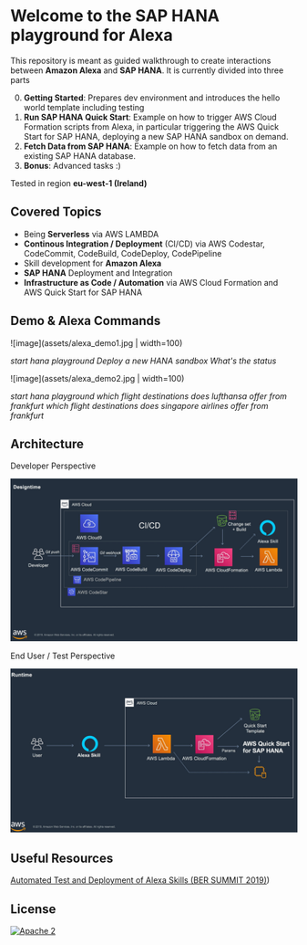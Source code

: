# Welcome to the SAP HANA playground for Alexa

This repository is meant as guided walkthrough to create interactions between **Amazon Alexa** and **SAP HANA**.
It is currently divided into three parts

0. **Getting Started**: Prepares dev environment and introduces the hello world template including testing
1. **Run SAP HANA Quick Start**: Example on how to trigger AWS Cloud Formation scripts from Alexa, in particular triggering the AWS Quick Start for SAP HANA, deploying a new SAP HANA sandbox on demand.
2. **Fetch Data from SAP HANA**: Example on how to fetch data from an existing SAP HANA database.
3. **Bonus**: Advanced tasks :)

Tested in region **eu-west-1 (Ireland)**

## Covered Topics

- Being **Serverless** via AWS LAMBDA 
- **Continous Integration / Deployment** (CI/CD) via AWS Codestar, CodeCommit, CodeBuild, CodeDeploy, CodePipeline
- Skill development for **Amazon Alexa**
- **SAP HANA** Deployment and Integration
- **Infrastructure as Code / Automation** via AWS Cloud Formation and AWS Quick Start for SAP HANA

## Demo & Alexa Commands

![image](assets/alexa_demo1.jpg | width=100)

*start hana playground*
*Deploy a new HANA sandbox*
*What's the status*

![image](assets/alexa_demo2.jpg | width=100)

*start hana playground*
*which flight destinations does lufthansa offer from frankfurt*
*which flight destinations does singapore airlines offer from frankfurt*

## Architecture

Developer Perspective

![image](assets/Architecture1.jpg)

End User / Test Perspective

![image](assets/Architecture2.jpg)

## Useful Resources

[Automated Test and Deployment of Alexa Skills (BER SUMMIT 2019)](https://aws-de-marketing.s3-eu-central-1.amazonaws.com/Field%20Marketing/Summit-Berlin-2019/Presentations/AWS_Summit_Berlin_2019_Feb27_AutomatingTestandDeploymentofAlexaSkills.pdf))

## License

[![Apache 2](https://img.shields.io/badge/license-Apache%202-blue.svg)](./LICENSE.txt)